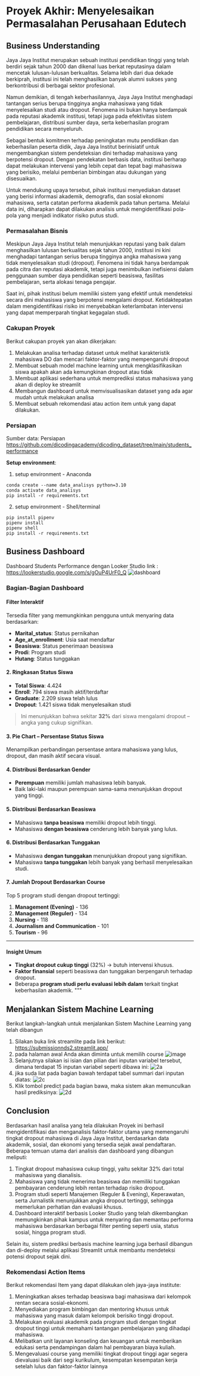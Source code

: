 # Proyek Akhir: Menyelesaikan Permasalahan Perusahaan Edutech

## Business Understanding
Jaya Jaya Institut merupakan sebuah institusi pendidikan tinggi yang telah berdiri sejak tahun 2000 dan dikenal luas berkat reputasinya dalam mencetak lulusan-lulusan berkualitas. Selama lebih dari dua dekade berkiprah, institusi ini telah menghasilkan banyak alumni sukses yang berkontribusi di berbagai sektor profesional.

Namun demikian, di tengah keberhasilannya, Jaya Jaya Institut menghadapi tantangan serius berupa tingginya angka mahasiswa yang tidak menyelesaikan studi atau dropout. Fenomena ini bukan hanya berdampak pada reputasi akademik institusi, tetapi juga pada efektivitas sistem pembelajaran, distribusi sumber daya, serta keberhasilan program pendidikan secara menyeluruh.

Sebagai bentuk komitmen terhadap peningkatan mutu pendidikan dan keberhasilan peserta didik, Jaya Jaya Institut berinisiatif untuk mengembangkan sistem pendeteksian dini terhadap mahasiswa yang berpotensi dropout. Dengan pendekatan berbasis data, institusi berharap dapat melakukan intervensi yang lebih cepat dan tepat bagi mahasiswa yang berisiko, melalui pemberian bimbingan atau dukungan yang disesuaikan.

Untuk mendukung upaya tersebut, pihak institusi menyediakan dataset yang berisi informasi akademik, demografis, dan sosial ekonomi mahasiswa, serta catatan performa akademik pada tahun pertama. Melalui data ini, diharapkan dapat dilakukan analisis untuk mengidentifikasi pola-pola yang menjadi indikator risiko putus studi.

### Permasalahan Bisnis
Meskipun Jaya Jaya Institut telah menunjukkan reputasi yang baik dalam menghasilkan lulusan berkualitas sejak tahun 2000, institusi ini kini menghadapi tantangan serius berupa tingginya angka mahasiswa yang tidak menyelesaikan studi (dropout). Fenomena ini tidak hanya berdampak pada citra dan reputasi akademik, tetapi juga menimbulkan inefisiensi dalam penggunaan sumber daya pendidikan seperti beasiswa, fasilitas pembelajaran, serta alokasi tenaga pengajar.

Saat ini, pihak institusi belum memiliki sistem yang efektif untuk mendeteksi secara dini mahasiswa yang berpotensi mengalami dropout. Ketidaktepatan dalam mengidentifikasi risiko ini menyebabkan keterlambatan intervensi yang dapat memperparah tingkat kegagalan studi.

### Cakupan Proyek
Berikut cakupan proyek yan akan dikerjakan: 
1. Melakukan analisa terhadap dataset untuk melihat karakteristik mahasiswa DO dan mencari faktor-faktor yang mempengaruhi dropout
2. Membuat sebuah model machine learning untuk mengklasifikasikan siswa apakah akan ada kemungkinan dropout atau tidak
3. Membuat aplikasi sederhana untuk memprediksi status mahasiswa yang akan di deploy ke streamlit
4. Membangun dashboard untuk memvisualisasikan dataset yang ada agar mudah untuk melakukan analisa
5. Membuat sebuah rekomendasi atau action item untuk yang dapat dilakukan.

### Persiapan
Sumber data: Persiapan https://github.com/dicodingacademy/dicoding_dataset/tree/main/students_performance 

**Setup environment**:
1. setup environment - Anaconda
```
conda create --name data_analisys python=3.10
conda activate data_analisys
pip install -r requirements.txt
```
2. setup environment - Shell/terminal
```
pip install pipenv
pipenv install
pipenv shell
pip install -r requirements.txt
```

## Business Dashboard
Dashboard Students Performance dengan Looker Studio 
link : https://lookerstudio.google.com/s/gOuP4UrF0_Q 
![dashboard](https://github.com/user-attachments/assets/6bc232d8-b2cf-4dd8-a26f-273d0c8fd575)
### Bagian-Bagian Dashboard

#### Filter Interaktif
Tersedia filter yang memungkinkan pengguna untuk menyaring data berdasarkan:
- **Marital_status**: Status pernikahan
- **Age_at_enrollment**: Usia saat mendaftar
- **Beasiswa**: Status penerimaan beasiswa
- **Prodi**: Program studi
- **Hutang**: Status tunggakan

#### 2. Ringkasan Status Siswa
- **Total Siswa**: 4.424
- **Enroll**: 794 siswa masih aktif/terdaftar
- **Graduate**: 2.209 siswa telah lulus
- **Dropout**: 1.421 siswa tidak menyelesaikan studi

> Ini menunjukkan bahwa sekitar **32%** dari siswa mengalami dropout – angka yang cukup signifikan.

#### 3. Pie Chart – Persentase Status Siswa
Menampilkan perbandingan persentase antara mahasiswa yang lulus, dropout, dan masih aktif secara visual.

#### 4. Distribusi Berdasarkan Gender
- **Perempuan** memiliki jumlah mahasiswa lebih banyak.
- Baik laki-laki maupun perempuan sama-sama menunjukkan dropout yang tinggi.

#### 5. Distribusi Berdasarkan Beasiswa
- Mahasiswa **tanpa beasiswa** memiliki dropout lebih tinggi.
- Mahasiswa **dengan beasiswa** cenderung lebih banyak yang lulus.

#### 6. Distribusi Berdasarkan Tunggakan
- Mahasiswa **dengan tunggakan** menunjukkan dropout yang signifikan.
- Mahasiswa **tanpa tunggakan** lebih banyak yang berhasil menyelesaikan studi.

#### 7. Jumlah Dropout Berdasarkan Course
Top 5 program studi dengan dropout tertinggi:
1. **Management (Evening)** - 136
2. **Management (Reguler)** - 134
3. **Nursing** - 118
4. **Journalism and Communication** - 101
5. **Tourism** - 96

---

#### Insight Umum
- **Tingkat dropout cukup tinggi** (32%) → butuh intervensi khusus.
- **Faktor finansial** seperti beasiswa dan tunggakan berpengaruh terhadap dropout.
- Beberapa **program studi perlu evaluasi lebih dalam** terkait tingkat keberhasilan akademik.
"""


## Menjalankan Sistem Machine Learning
Berikut langkah-langkah untuk menjalankan Sistem Machine Learning yang telah dibangun
1. Silakan buka link streamlite pada link berikut: https://submissionnds2.streamlit.app/
2. pada halaman awal Anda akan diminta untuk memilih course
   ![image](https://github.com/user-attachments/assets/48eeec62-216c-4de9-bc0c-5e5a8d8fb8ec)
3. Selanjutnya silakan isi isian dan pilian dari inputan variabel tersebut, dimana terdapat 15 inputan variabel seperti dibawa ini:
![2a](https://github.com/user-attachments/assets/0b32035c-7642-453c-a86d-eb2dec2bf936)
4. jika suda liat pada bagian bawah terdapat tabel summari dari inputan diatas:
   ![2c](https://github.com/user-attachments/assets/4fe58ed9-c7a3-4e29-9c48-6f2f3a753654)
5. Klik tombol predict pada bagian bawa, maka sistem akan memunculkan hasil prediksinya:
   ![2d](https://github.com/user-attachments/assets/3714b676-5d51-4d3d-b4c3-c89a01647c28)
   
## Conclusion
Berdasarkan hasil analisa yang tela dilakukan Proyek ini berhasil mengidentifikasi dan menganalisis faktor-faktor utama yang memengaruhi tingkat dropout mahasiswa di Jaya Jaya Institut, berdasarkan data akademik, sosial, dan ekonomi yang tersedia sejak awal pendaftaran. 
Beberapa temuan utama dari analisis dan dashboard yang dibangun meliputi:
1. Tingkat dropout mahasiswa cukup tinggi, yaitu sekitar 32% dari total mahasiswa yang dianalisis.
2. Mahasiswa yang tidak menerima beasiswa dan memiliki tunggakan pembayaran cenderung lebih rentan terhadap risiko dropout.
3. Program studi seperti Manajemen (Reguler & Evening), Keperawatan, serta Jurnalistik menunjukkan angka dropout tertinggi, sehingga memerlukan perhatian dan evaluasi khusus.
4. Dashboard interaktif berbasis Looker Studio yang telah dikembangkan memungkinkan pihak kampus untuk menyaring dan memantau performa mahasiswa berdasarkan berbagai filter penting seperti usia, status sosial, hingga program studi.

Selain itu, sistem prediksi berbasis machine learning juga berhasil dibangun dan di-deploy melalui aplikasi Streamlit untuk membantu mendeteksi potensi dropout sejak dini.


### Rekomendasi Action Items
Berikut rekomendasi Item yang dapat dilakukan oleh jaya-jaya institute: 
1. Meningkatkan akses terhadap beasiswa bagi mahasiswa dari kelompok rentan secara sosial-ekonomi.
2. Menyediakan program bimbingan dan mentoring khusus untuk mahasiswa yang masuk dalam kelompok berisiko tinggi dropout.
3. Melakukan evaluasi akademik pada program studi dengan tingkat dropout tinggi untuk memahami tantangan pembelajaran yang dihadapi mahasiswa.
4. Melibatkan unit layanan konseling dan keuangan untuk memberikan edukasi serta pendampingan dalam hal pembayaran biaya kuliah.
5. Mengevaluasi course yang memiliki tingkat dropout tinggi agar segera dievaluasi baik dari segi kurikulum, kesempatan kesempatan kerja setelah lulus dan faktor-faktor lainnya

